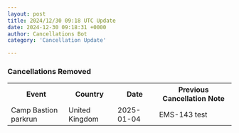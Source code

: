 ```yaml
---
layout: post
title: 2024/12/30 09:18 UTC Update
date: 2024-12-30 09:18:31 +0000
author: Cancellations Bot
category: 'Cancellation Update'

---
```


<h3>Cancellations Removed</h3>
<div class='hscrollable'>
<table style='width: 100%'>
    <tr>
        <th>Event</th>
        <th>Country</th>
        <th>Date</th>
        <th>Previous Cancellation Note</th>
    </tr>
    <tr>
        <td>Camp Bastion parkrun</td>
        <td>United Kingdom</td>
        <td>2025-01-04</td>
        <td>EMS-143 test</td>
    </tr>
</table>
</div>
